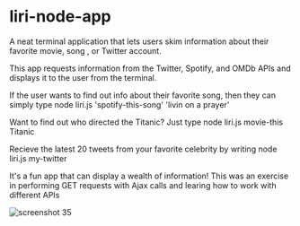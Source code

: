 # liri-node-app

A neat terminal application that lets users skim information about their favorite movie, song , or Twitter account.

This app requests information from the Twitter, Spotify, and OMDb APIs and displays it to the user from the terminal.

If the user wants to find out info about their favorite song, then they can simply type node liri.js 'spotify-this-song' 'livin on a prayer'

Want to find out who directed the Titanic? Just type node liri.js movie-this Titanic

Recieve the latest 20 tweets from your favorite celebrity by writing node liri.js my-twitter

It's a fun app that can display a wealth of information! This was an exercise in performing GET requests with Ajax calls and learing how to work with different APIs

![screenshot 35](https://user-images.githubusercontent.com/21977931/29147212-b192608a-7d33-11e7-91ef-5fac0d45c494.png)
